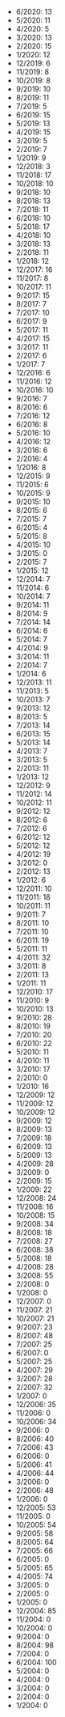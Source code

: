 *  6/2020: 13
*  5/2020: 11
*  4/2020: 5
*  3/2020: 13
*  2/2020: 15
*  1/2020: 12
*  12/2019: 6
*  11/2019: 8
*  10/2019: 8
*  9/2019: 10
*  8/2019: 11
*  7/2019: 5
*  6/2019: 15
*  5/2019: 13
*  4/2019: 15
*  3/2019: 5
*  2/2019: 7
*  1/2019: 9
*  12/2018: 3
*  11/2018: 17
*  10/2018: 10
*  9/2018: 10
*  8/2018: 13
*  7/2018: 11
*  6/2018: 10
*  5/2018: 17
*  4/2018: 10
*  3/2018: 13
*  2/2018: 11
*  1/2018: 12
*  12/2017: 16
*  11/2017: 8
*  10/2017: 11
*  9/2017: 15
*  8/2017: 7
*  7/2017: 10
*  6/2017: 9
*  5/2017: 11
*  4/2017: 15
*  3/2017: 11
*  2/2017: 6
*  1/2017: 7
*  12/2016: 6
*  11/2016: 12
*  10/2016: 10
*  9/2016: 7
*  8/2016: 6
*  7/2016: 12
*  6/2016: 8
*  5/2016: 10
*  4/2016: 12
*  3/2016: 6
*  2/2016: 4
*  1/2016: 8
*  12/2015: 9
*  11/2015: 6
*  10/2015: 9
*  9/2015: 10
*  8/2015: 6
*  7/2015: 7
*  6/2015: 4
*  5/2015: 8
*  4/2015: 10
*  3/2015: 0
*  2/2015: 7
*  1/2015: 12
*  12/2014: 7
*  11/2014: 6
*  10/2014: 7
*  9/2014: 11
*  8/2014: 9
*  7/2014: 14
*  6/2014: 6
*  5/2014: 7
*  4/2014: 9
*  3/2014: 11
*  2/2014: 7
*  1/2014: 6
*  12/2013: 11
*  11/2013: 5
*  10/2013: 7
*  9/2013: 12
*  8/2013: 5
*  7/2013: 14
*  6/2013: 15
*  5/2013: 14
*  4/2013: 7
*  3/2013: 5
*  2/2013: 11
*  1/2013: 12
*  12/2012: 9
*  11/2012: 14
*  10/2012: 11
*  9/2012: 12
*  8/2012: 6
*  7/2012: 6
*  6/2012: 12
*  5/2012: 12
*  4/2012: 19
*  3/2012: 0
*  2/2012: 13
*  1/2012: 6
*  12/2011: 10
*  11/2011: 18
*  10/2011: 11
*  9/2011: 7
*  8/2011: 10
*  7/2011: 10
*  6/2011: 19
*  5/2011: 11
*  4/2011: 32
*  3/2011: 8
*  2/2011: 13
*  1/2011: 11
*  12/2010: 17
*  11/2010: 9
*  10/2010: 13
*  9/2010: 28
*  8/2010: 19
*  7/2010: 20
*  6/2010: 22
*  5/2010: 11
*  4/2010: 11
*  3/2010: 17
*  2/2010: 0
*  1/2010: 16
*  12/2009: 12
*  11/2009: 12
*  10/2009: 12
*  9/2009: 12
*  8/2009: 13
*  7/2009: 18
*  6/2009: 13
*  5/2009: 13
*  4/2009: 28
*  3/2009: 0
*  2/2009: 15
*  1/2009: 22
*  12/2008: 24
*  11/2008: 16
*  10/2008: 15
*  9/2008: 34
*  8/2008: 18
*  7/2008: 27
*  6/2008: 38
*  5/2008: 18
*  4/2008: 28
*  3/2008: 55
*  2/2008: 0
*  1/2008: 0
*  12/2007: 0
*  11/2007: 21
*  10/2007: 21
*  9/2007: 23
*  8/2007: 48
*  7/2007: 25
*  6/2007: 0
*  5/2007: 25
*  4/2007: 29
*  3/2007: 28
*  2/2007: 32
*  1/2007: 0
*  12/2006: 35
*  11/2006: 0
*  10/2006: 34
*  9/2006: 0
*  8/2006: 40
*  7/2006: 43
*  6/2006: 0
*  5/2006: 41
*  4/2006: 44
*  3/2006: 0
*  2/2006: 48
*  1/2006: 0
*  12/2005: 53
*  11/2005: 0
*  10/2005: 54
*  9/2005: 58
*  8/2005: 64
*  7/2005: 66
*  6/2005: 0
*  5/2005: 65
*  4/2005: 74
*  3/2005: 0
*  2/2005: 0
*  1/2005: 0
*  12/2004: 85
*  11/2004: 0
*  10/2004: 0
*  9/2004: 0
*  8/2004: 98
*  7/2004: 0
*  6/2004: 100
*  5/2004: 0
*  4/2004: 0
*  3/2004: 0
*  2/2004: 0
*  1/2004: 0